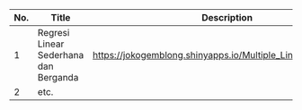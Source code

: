 No. | Title | Description | 
----|-------|-------------|
1   | Regresi Linear Sederhana dan Berganda | https://jokogemblong.shinyapps.io/Multiple_Linear_Regression/
2   | etc.
